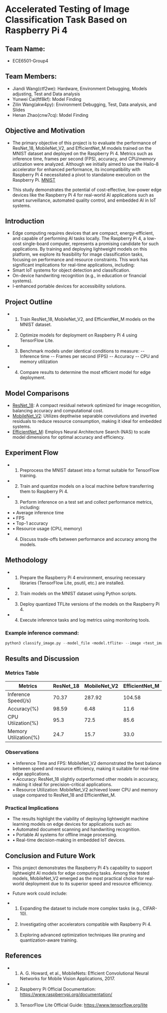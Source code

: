 # Accelerated Testing of Image Classification Task Based on Raspberry Pi 4

## Team Name: 
- ECE6501-Group4
## Team Members:
- Jiandi Wang(ctf2we): Hardware, Environment Debugging, Models adjusting, Test and Data analysis
- Yunwei Cai(ftf8kf): Model Finding
- Zilin Wang(akw4py): Environment Debugging, Test, Data analysis, and Slides
- Henan Zhao(cnw7cq): Model Finding

## Objective and Motivation
- The primary objective of this project is to evaluate the performance of ResNet_18, MobileNet_V2, and EfficientNet_M models trained on the MNIST dataset and deployed on the Raspberry Pi 4. Metrics such as inference time, frames per second (FPS), accuracy, and CPU/memory utilization were analyzed. Although we initially aimed to use the Hailo-8 accelerator for enhanced performance, its incompatibility with Raspberry Pi 4 necessitated a pivot to standalone execution on the Raspberry Pi.
[MNIST](https://www.tensorflow.org/datasets/catalog/mnist)

- This study demonstrates the potential of cost-effective, low-power edge devices like the Raspberry Pi 4 for real-world AI applications such as smart surveillance, automated quality control, and embedded AI in IoT systems.

## Introduction
- Edge computing requires devices that are compact, energy-efficient, and capable of performing AI tasks locally. The Raspberry Pi 4, a low-cost single-board computer, represents a promising candidate for such applications.
By training and deploying lightweight models on this platform, we explore its feasibility for image classification tasks, focusing on performance and resource constraints. This work has significant implications for real-time applications, including:
-	Smart IoT systems for object detection and classification.
- On-device handwriting recognition (e.g., in education or financial systems).
- I-enhanced portable devices for accessibility solutions.

## Project Outline
- 1.	Train ResNet_18, MobileNet_V2, and EfficientNet_M models on the MNIST dataset.
- 2.	Optimize models for deployment on Raspberry Pi 4 using TensorFlow Lite.
- 3.	Benchmark models under identical conditions to measure:
--  	Inference time
--  	Frames per second (FPS)
--  	Accuracy
--  	CPU and memory utilization
- 4.	Compare results to determine the most efficient model for edge deployment.

## Model Comparisons
- [ResNet_18](https://pytorch.org/vision/main/models/generated/torchvision.models.resnet18.html): A compact residual network optimized for image recognition, balancing accuracy and computational cost.
- [MobileNet_V2](https://pytorch.org/hub/pytorch_vision_mobilenet_v2/): Utilizes depthwise separable convolutions and inverted residuals to reduce resource consumption, making it ideal for embedded systems.
- [EfficientNet_M](https://pytorch.org/vision/main/models/efficientnet.html): Employs Neural Architecture Search (NAS) to scale model dimensions for optimal accuracy and efficiency.

## Experiment Flow
- 1.	Preprocess the MNIST dataset into a format suitable for TensorFlow training.
- 2.	Train and quantize models on a local machine before transferring them to Raspberry Pi 4.
- 3.	Perform inference on a test set and collect performance metrics, including:
-  •	Average inference time
-  •	FPS
-  •	Top-1 accuracy
-  •	Resource usage (CPU, memory)
- 4.	Discuss trade-offs between performance and accuracy among the models.

## Methodology
- 1.	Prepare the Raspberry Pi 4 environment, ensuring necessary libraries (TensorFlow Lite, psutil, etc.) are installed.
- 2.	Train models on the MNIST dataset using Python scripts.
- 3.	Deploy quantized TFLite versions of the models on the Raspberry Pi 4.
- 4.	Execute inference tasks and log metrics using monitoring tools.
### Example inference command:
```python
python3 classify_image.py --model_file <model.tflite> --image <test_image>
```
## Results and Discussion
### Metrics Table
| Metrics  | ResNet_18 | MobileNet_V2 | EfficientNet_M |
| ------------- | ------------- | ------------- | ------------- | 
| Inference Speed(/s)  | 70.37  | 287.92 | 104.58 |
| Accuracy(%)  | 98.59  | 6.48 | 11.6 |
| CPU Utiization(%) | 95.3 | 72.5 | 85.6 |
| Memory Utilization(%) | 24.7 | 15.7 | 33.0 |

### Observations
 - •	Inference Time and FPS: MobileNet_V2 demonstrated the best balance between speed and resource efficiency, making it suitable for real-time edge applications.
-  •	Accuracy: ResNet_18 slightly outperformed other models in accuracy, making it ideal for precision-critical applications.
-  •	Resource Utilization: MobileNet_V2 achieved lower CPU and memory usage compared to ResNet_18 and EfficientNet_M.
### Practical Implications
- The results highlight the viability of deploying lightweight machine learning models on edge devices for applications such as:
- •	Automated document scanning and handwriting recognition.
- •	Portable AI systems for offline image processing.
- •	Real-time decision-making in embedded IoT devices.

## Conclusion and Future Work
- This project demonstrates the Raspberry Pi 4’s capability to support lightweight AI models for edge computing tasks. Among the tested models, MobileNet_V2 emerged as the most practical choice for real-world deployment due to its superior speed and resource efficiency.

- Future work could include:
- 	1.	Expanding the dataset to include more complex tasks (e.g., CIFAR-10).
- 	2.	Investigating other accelerators compatible with Raspberry Pi 4.
- 	3.	Exploring advanced optimization techniques like pruning and quantization-aware training.

## References
-	1.	A. G. Howard, et al., MobileNets: Efficient Convolutional Neural Networks for Mobile Vision Applications, 2017.
-	2.	Raspberry Pi Official Documentation: https://www.raspberrypi.org/documentation/
-	3.	TensorFlow Lite Official Guide: https://www.tensorflow.org/lite
